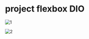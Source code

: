 # project flexbox DIO

![1](https://user-images.githubusercontent.com/43629739/193153969-332e6cbb-5890-40fb-a6f4-3442e5eba852.png)

![2](https://user-images.githubusercontent.com/43629739/193154034-e9e41025-3160-43bd-8f25-278107aedfb3.png)
